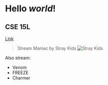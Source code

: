 # **Hello** *world*!

## CSE 15L
[Link](https://ucsd-cse12-sp22.github.io/)

> Stream Maniac by Stray Kids
![Stray Kids](https://user-images.githubusercontent.com/103269534/162474885-b3b74af2-2d3b-4bbf-8b6e-3b63d5199a6f.png)

Also stream:
* Venom
* FREEZE
* Charmer
